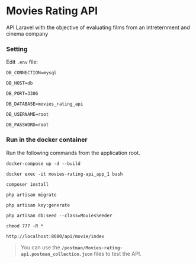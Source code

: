 # Movies Rating API
API Laravel with the objective of evaluating films from an intreternment and cinema company

### Setting

Edit  `.env` file:

`DB_CONNECTION=mysql`

`DB_HOST=db`

`DB_PORT=3306`

`DB_DATABASE=movies_rating_api`

`DB_USERNAME=root`

`DB_PASSWORD=root`




### Run in the docker container

Run the following commands from the application root.

`docker-compose up -d --build`

`docker exec -it movies-rating-api_app_1 bash`

`composer install`

`php artisan migrate`

`php artisan key:generate`

`php artisan db:seed --class=MoviesSeeder`

`chmod 777 -R *`

`http://localhost:8080/api/movie/index`



> You can use the **`/postman/Movies-rating-api.postman_collection.json`** files to test the API.

